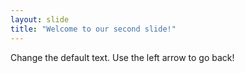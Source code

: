 ```yaml
---
layout: slide
title: "Welcome to our second slide!"
---
```

Change the default text.
Use the left arrow to go back!
